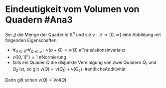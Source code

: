 # Eindeutigkeit vom Volumen von Quadern #Ana3
Sei [$\mathscr{Q}$](Quader.md) die Menge der Quader in $\mathbb{R}^n$ und sie $\nu:\mathscr{Q}\to[0,\infty]$ eine Abbildung mit folgenden Eigenschaften:
- $\forall_{a\in\mathbb{R}^n}\forall_{Q\in\mathscr{Q}}:\nu(a+Q)=\nu(Q)$ #Translationsinvarianz
- $\nu([0,1]^n)=1$ #Normierung
- falls ein Quader $Q$ die disjunkte Vereinigung von zwei Quadern $Q_1$ und $Q_2$ ist, so gilt $\nu(Q)=\nu(Q_1)+\nu(Q_2).$ #endlicheAdditivität 

Dann gilt schon $\nu(Q)=\text{Vol}(Q)$.